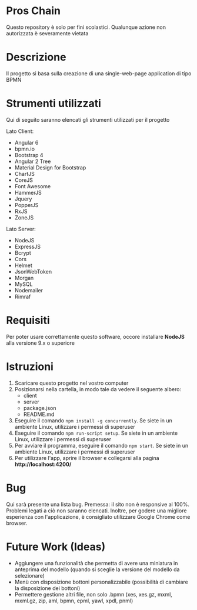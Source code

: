 # Pros Chain #

Questo repository è solo per fini scolastici. Qualunque azione non autorizzata è severamente vietata

# Descrizione #

Il progetto si basa sulla creazione di una single-web-page application di tipo BPMN

# Strumenti utilizzati #

Qui di seguito saranno elencati gli strumenti utilizzati per il progetto

Lato Client:

* Angular 6
* bpmn.io
* Bootstrap 4
* Angular 2 Tree
* Material Design for Bootstrap
* ChartJS
* CoreJS
* Font Awesome
* HammerJS
* Jquery
* PopperJS
* RxJS
* ZoneJS

Lato Server:

* NodeJS
* ExpressJS
* Bcrypt
* Cors
* Helmet
* JsonWebToken
* Morgan
* MySQL
* Nodemailer
* Rimraf

# Requisiti #

Per poter usare correttamente questo software, occore installare **NodeJS** alla versione 9.x o superiore

# Istruzioni #

1. Scaricare questo progetto nel vostro computer
2. Posizionarsi nella cartella, in modo tale da vedere il seguente albero:
    * client
    * server
    * package.json
    * README.md
3. Eseguire il comando `npm install -g concurrently`. Se siete in un ambiente Linux, utilizzare i permessi di superuser
4. Eseguire il comando `npm run-script setup`. Se siete in un ambiente Linux, utilizzare i permessi di superuser
5. Per avviare il programma, eseguire il comando `npm start`. Se siete in un ambiente Linux, utilizzare i permessi di superuser
6. Per utilizzare l'app, aprire il browser e collegarsi alla pagina **http://localhost:4200/**

# Bug #

Qui sarà presente una lista bug. Premessa: il sito non è responsive al 100%. Problemi legati a ciò non saranno elencati. Inoltre, per godere una migliore esperienza con l'applicazione, è consigliato utilizzare Google Chrome come browser.

# Future Work (Ideas) #

* Aggiungere una funzionalità che permetta di avere una miniatura in anteprima del modello (quando si sceglie la versione del modello da selezionare)
* Menù con disposizione bottoni personalizzabile (possibilità di cambiare la disposizione dei bottoni)
* Permettere gestione altri file, non solo .bpmn (xes, xes.gz, mxml, mxml.gz, zip, aml, bpmn, epml, yawl, xpdl, pnml)
